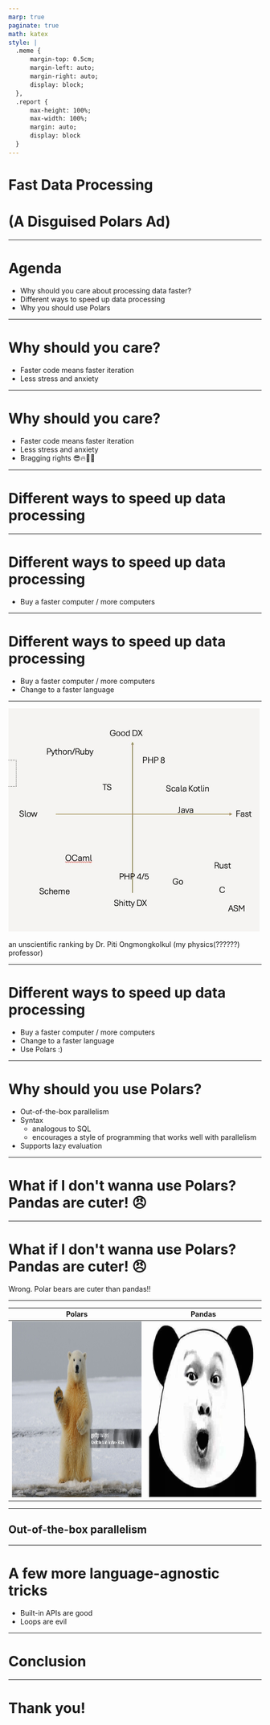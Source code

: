 ```yaml
---
marp: true
paginate: true
math: katex
style: |
  .meme { 
      margin-top: 0.5cm;
      margin-left: auto;
      margin-right: auto;
      display: block;
  },
  .report {
      max-height: 100%;
      max-width: 100%;
      margin: auto;
      display: block
  }
---
```


<!-- _class: lead -->

# Fast Data Processing

# (A Disguised Polars Ad)

---

# Agenda

- Why should you care about processing data faster?
- Different ways to speed up data processing
- Why you should use Polars

---

# Why should you care?

- Faster code means faster iteration
- Less stress and anxiety

---

# Why should you care?

- Faster code means faster iteration
- Less stress and anxiety
- Bragging rights 😎🔥💯👑

---

# Different ways to speed up data processing

---

# Different ways to speed up data processing

- Buy a faster computer / more computers

---

# Different ways to speed up data processing

- Buy a faster computer / more computers
- Change to a faster language

---

<img src="assets/programming-language-ranking.jpg" width=500px/>

an unscientific ranking by Dr. Piti Ongmongkolkul (my physics(??????) professor)

---

# Different ways to speed up data processing

- Buy a faster computer / more computers
- Change to a faster language
- Use Polars :)

---

# Why should you use Polars?

- Out-of-the-box parallelism
- Syntax
  - analogous to SQL
  - encourages a style of programming that works well with parallelism
- Supports lazy evaluation

---

# What if I don't wanna use Polars? Pandas are cuter! 😠

---

# What if I don't wanna use Polars? Pandas are cuter! 😠

Wrong. Polar bears are cuter than pandas!!

---

| Polars                                      | Pandas                                       |
| ------------------------------------------- | -------------------------------------------- |
| <img src="assets/polars.jpg" height=350px/> | <img src="assets/pandas.jpeg" height=350px/> |

---

## Out-of-the-box parallelism



---

# A few more language-agnostic tricks

- Built-in APIs are good
- Loops are evil

---

# Conclusion

---

<!-- _class: lead -->

# Thank you!
